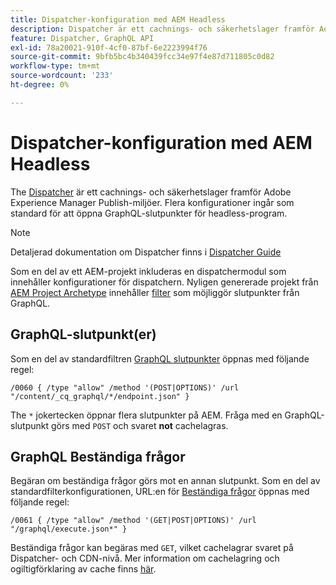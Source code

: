 ```yaml
---
title: Dispatcher-konfiguration med AEM Headless
description: Dispatcher är ett cachnings- och säkerhetslager framför Adobe Experience Manager Publish-miljöer. Flera konfigurationer används för att öppna GraphQL-slutpunkter till headless-program.
feature: Dispatcher, GraphQL API
exl-id: 78a20021-910f-4cf0-87bf-6e2223994f76
source-git-commit: 9bfb5bc4b340439fcc34e97f4e87d711805c0d82
workflow-type: tm+mt
source-wordcount: '233'
ht-degree: 0%

---
```


# Dispatcher-konfiguration med AEM Headless

The [Dispatcher](https://experienceleague.adobe.com/docs/experience-manager-dispatcher/using/dispatcher.html) är ett cachnings- och säkerhetslager framför Adobe Experience Manager Publish-miljöer. Flera konfigurationer ingår som standard för att öppna GraphQL-slutpunkter för headless-program.

>[!NOTE]
>
>Detaljerad dokumentation om Dispatcher finns i [Dispatcher Guide](https://experienceleague.adobe.com/docs/experience-manager-dispatcher/using/dispatcher.html)

Som en del av ett AEM-projekt inkluderas en dispatchermodul som innehåller konfigurationer för dispatchern. Nyligen genererade projekt från [AEM Project Archetype](https://github.com/adobe/aem-project-archetype) innehåller [filter](https://experienceleague.adobe.com/docs/experience-manager-dispatcher/using/configuring/dispatcher-configuration.html?#defining-a-filter) som möjliggör slutpunkter från GraphQL.

## GraphQL-slutpunkt(er)

Som en del av standardfiltren [GraphQL slutpunkter](/help/headless/graphql-api/graphql-endpoint.md) öppnas med följande regel:

```
/0060 { /type "allow" /method '(POST|OPTIONS)' /url "/content/_cq_graphql/*/endpoint.json" }
```

The `*` jokertecken öppnar flera slutpunkter på AEM. Fråga med en GraphQL-slutpunkt görs med `POST` och svaret **not** cachelagras.

## GraphQL Beständiga frågor

Begäran om beständiga frågor görs mot en annan slutpunkt. Som en del av standardfilterkonfigurationen, URL:en för [Beständiga frågor](/help/headless/graphql-api/persisted-queries.md) öppnas med följande regel:

```
/0061 { /type "allow" /method '(GET|POST|OPTIONS)' /url "/graphql/execute.json*" }
```

Beständiga frågor kan begäras med `GET`, vilket cachelagrar svaret på Dispatcher- och CDN-nivå. Mer information om cachelagring och ogiltigförklaring av cache finns [här](/help/implementing/dispatcher/caching.md).
